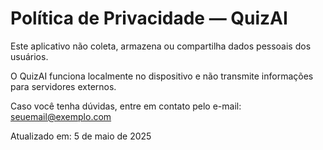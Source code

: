 # Política de Privacidade — QuizAI

Este aplicativo não coleta, armazena ou compartilha dados pessoais dos usuários.

O QuizAI funciona localmente no dispositivo e não transmite informações para servidores externos.

Caso você tenha dúvidas, entre em contato pelo e-mail: seuemail@exemplo.com

Atualizado em: 5 de maio de 2025
